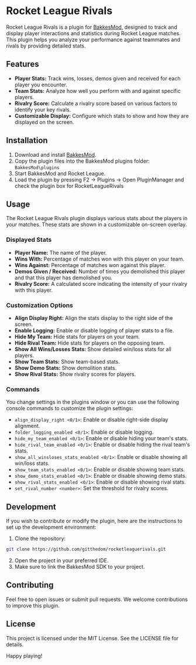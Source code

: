 # Rocket League Rivals

Rocket League Rivals is a plugin for [BakkesMod](https://bakkesmod.com/), designed to track and display player interactions and statistics during Rocket League matches. This plugin helps you analyze your performance against teammates and rivals by providing detailed stats.

## Features

- **Player Stats:** Track wins, losses, demos given and received for each player you encounter.
- **Team Stats:** Analyze how well you perform with and against specific players.
- **Rivalry Score:** Calculate a rivalry score based on various factors to identify your key rivals.
- **Customizable Display:** Configure which stats to show and how they are displayed on the screen.

## Installation

1. Download and install [BakkesMod](https://bakkesmod.com/).
2. Copy the plugin files into the BakkesMod plugins folder: `BakkesMod\plugins`
3. Start BakkesMod and Rocket League.
4. Load the plugin by pressing F2 -> Plugins -> Open PluginManager and check the plugin box for RocketLeagueRivals


## Usage

The Rocket League Rivals plugin displays various stats about the players in your matches. These stats are shown in a customizable on-screen overlay.

### Displayed Stats

- **Player Name:** The name of the player.
- **Wins With:** Percentage of matches won with this player on your team.
- **Wins Against:** Percentage of matches won against this player.
- **Demos Given / Received:** Number of times you demolished this player and that this player has demolished you.
- **Rivalry Score:** A calculated score indicating the intensity of your rivalry with this player.

### Customization Options

- **Align Display Right:** Align the stats display to the right side of the screen.
- **Enable Logging:** Enable or disable logging of player stats to a file.
- **Hide My Team:** Hide stats for players on your team.
- **Hide Rival Team:** Hide stats for players on the opposing team.
- **Show All Wins/Losses Stats:** Show detailed win/loss stats for all players.
- **Show Team Stats:** Show team-based stats.
- **Show Demo Stats:** Show demolition stats.
- **Show Rival Stats:** Show rivalry scores for players.

### Commands

You change settings in the plugins window or you can use the following console commands to customize the plugin settings:

- `align_display_right <0/1>`: Enable or disable right-side display alignment.
- `folder_logging_enabled <0/1>`: Enable or disable logging.
- `hide_my_team_enabled <0/1>`: Enable or disable hiding your team's stats.
- `hide_rival_team_enabled <0/1>`: Enable or disable hiding the rival team's stats.
- `show_all_winsloses_stats_enabled <0/1>`: Enable or disable showing all win/loss stats.
- `show_team_stats_enabled <0/1>`: Enable or disable showing team stats.
- `show_demo_stats_enabled <0/1>`: Enable or disable showing demo stats.
- `show_rival_stats_enabled <0/1>`: Enable or disable showing rival stats.
- `set_rival_number <number>`: Set the threshold for rivalry scores.

## Development

If you wish to contribute or modify the plugin, here are the instructions to set up the development environment:

1. Clone the repository:
```sh
git clone https://github.com/gitthedom/rocketleaguerivals.git
```
2. Open the project in your preferred IDE.
3. Make sure to link the BakkesMod SDK to your project.

## Contributing
Feel free to open issues or submit pull requests. We welcome contributions to improve this plugin.

## License
This project is licensed under the MIT License. See the LICENSE file for details.

Happy playing!
